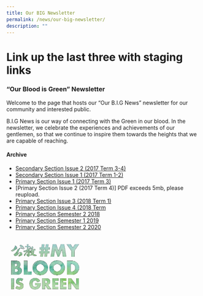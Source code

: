```yaml
---
title: Our BIG Newsletter
permalink: /news/our-big-newsletter/
description: ""
---
```

# Link up the last three with staging links
### “Our Blood is Green” Newsletter


Welcome to the page that hosts our “Our B.I.G News” newsletter for our community and interested public.

B.I.G News is our way of connecting with the Green in our blood. In the newsletter, we celebrate the experiences and achievements of our gentlemen, so that we continue to inspire them towards the heights that we are capable of reaching.

#### Archive

*   [Secondary Section Issue 2 (2017 Term 3-4)](https://drive.google.com/file/d/1LGkwuviVIaWmGuQrGeak19uRcbTqI1sf/view?usp=sharing)
*   [Secondary Section Issue 1 (2017 Term 1-2)](https://drive.google.com/file/d/0B2cCgHMlm1qIMTZvdlpUd1pqenM/view)
*   [Primary Section Issue 1 (2017 Term 3)](http://tinyurl.com/chspenewsletterissue1)
*   [Primary Section Issue 2 (2017 Term 4)] PDF exceeds 5mb, please reupload.
*   [Primary Section Issue 3 (2018 Term 1)](https://tinyurl.com/chspenewsletterissue3)
*   [Primary Section Issue 4 (2018 Term](https://tinyurl.com/chspenewsletterissue4)
*   [Primary Section Semester 2 2018](https://catholichigh.moe.edu.sg/2018/12/14/e-news/)
*   [Primary Section Semester 1 2019](https://catholichigh.moe.edu.sg/2019/06/13/our-b-i-g-news-issue-2019-6-semester-1/)
*   [Primary Section Semester 2 2020](https://catholichigh.moe.edu.sg/2021/01/18/our-b-i-g-news-issue-2020-semester-2/)

<img src="/images/print1.png" style="width:40%">